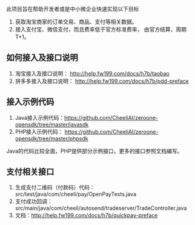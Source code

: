 此项目旨在帮助开发者或是中小微企业快速实现以下目标
1. 获取淘宝商家的订单交易、商品、支付等相关数据。
2. 接入支付宝、微信支付，而且费率低于官方标准费率， 由官方结算，周期T+1。 
 

## 如何接入及接口说明
 
1. 淘宝接入及接口说明： http://help.fw199.com/docs/h7b/taobao
2. 拼多多接入及接口说明： http://help.fw199.com/docs/h7b/pdd-preface

## 接入示例代码
1. Java接入示例代码：https://github.com/CheeliAI/zeroone-opensdk/tree/master/javasdk
2. PHP接入示例代码： https://github.com/CheeliAI/zeroone-opensdk/tree/master/phpsdk

Java的代码比较全面，PHP提供部分示例接口，更多的接口参照文档编写。


## 支付相关接口

1. 生成支付二维码（付款码）代码： src/test/java/com/cheeli/pay/OpenPayTests.java
2. 支付成功回调： src/main/java/com/cheeli/autosend/tradeserver/TradeController.java
3. 文档：http://help.fw199.com/docs/h7b/quickpay-preface
